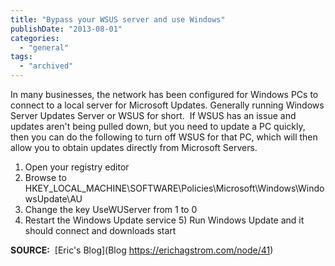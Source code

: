 ```yaml
---
title: "Bypass your WSUS server and use Windows"
publishDate: "2013-08-01"
categories: 
  - "general"
tags: 
  - "archived"
---
```


In many businesses, the network has been configured for Windows PCs to connect to a local server for Microsoft Updates. Generally running Windows Server Updates Server or WSUS for short.  If WSUS has an issue and updates aren't being pulled down, but you need to update a PC quickly, then you can do the following to turn off WSUS for that PC, which will then allow you to obtain updates directly from Microsoft Servers.

1) Open your registry editor
2) Browse to HKEY\_LOCAL\_MACHINE\\SOFTWARE\\Policies\\Microsoft\\Windows\\WindowsUpdate\\AU
3) Change the key UseWUServer from 1 to 0
4) Restart the Windows Update service 5) Run Windows Update and it should connect and downloads start

**SOURCE:**  [Eric's Blog](Blog https://erichagstrom.com/node/41)[](https://erichagstrom.com/node/41)
